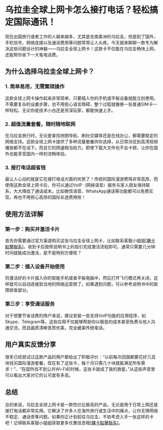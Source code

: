 # 乌拉圭全球上网卡怎么接打电话？轻松搞定国际通讯！

现在出国旅行或者工作的人越来越多，尤其是去南美洲的乌拉圭。但是到了国外，手机信号、网络连接以及通话费用等问题常常让人头疼。今天就来聊聊一款专为解决这些问题设计的神器——乌拉圭全球上网卡！这款卡不仅能在乌拉圭畅快上网，还能帮你省下一大笔电话费。

## 为什么选择乌拉圭全球上网卡？

### 1. 简单易用，无需繁琐操作
这款全球上网卡操作起来非常简单，只要插入你的手机或平板设备就能立刻使用。不需要复杂的设置步骤，也不用担心语言障碍，整个过程就像换一张普通SIM卡一样轻松。无论你是技术小白还是资深玩家，都能快速上手。

### 2. 超值流量套餐，随时随地联网
在乌拉圭旅行时，无论是查找地图导航、刷社交媒体还是在线办公，都需要稳定的网络支持。这款全球上网卡提供了多种流量套餐供你选择，从日常浏览到高清视频播放都不在话下。而且它的网速相当给力，即使下载大文件也不会卡顿，让你在国外也能享受国内一样的流畅体验。

### 3. 接打电话超省钱
最让人心动的就是它在接打电话方面的优势了！传统的国际漫游费用非常高昂，而使用这款全球上网卡后，你可以通过VoIP（网络语音）服务与家人朋友保持联系，大大降低了通话成本。比如微信语音、WhatsApp通话等功能都可以免费实现，再也不用担心高昂的国际长途费用啦！

## 使用方法详解

### 第一步：购买并激活卡片
首先你需要通过官方渠道购买这张乌拉圭全球上网卡，比如联系客服小姐姐[[購卡點擊聯系](https://t.me/s/SXDXQF)]。收到卡后按照说明书上的指引完成激活流程即可。通常只需要几分钟时间就能成功激活，是不是特别方便呢？

### 第二步：插入设备开始使用
将激活好的卡片插入你的智能手机或者平板电脑中，然后打开飞行模式再关闭，这样就可以自动连接到当地的网络运营商了。如果遇到问题，可以参考说明书中的故障排查部分。

### 第三步：享受通话服务
对于想要节省话费的用户来说，建议安装一些支持VoIP功能的应用程序，如Skype、Telegram等。这些应用不仅能够帮助你以极低的成本甚至免费与他人沟通交流，而且画质清晰音质优美，完全媲美传统电话。

## 用户真实反馈分享

很多已经尝试过这款产品的用户都给出了积极评价：“以前每次回国都要花好几百块钱买国际漫游套餐，现在有了这张卡，每个月只需几十块就能满足所有需求！”、“在国外找不到公共Wi-Fi的时候，这张卡就成了我的救星。”从这些声音里可以看出大家对它的认可度有多高。

## 总结

总的来说，乌拉圭全球上网卡是一款性价比极高的产品，无论是用于日常上网还是接打电话都非常实用。它解决了许多人在海外旅行或生活中的痛点，让你无惧网络不稳定、通话贵等问题。如果你正计划前往乌拉圭，不妨考虑入手一张这样的卡吧！记得联系客服小姐姐获取更多优惠信息哦[[購卡點擊聯系](https://t.me/s/SXDXQF)]。